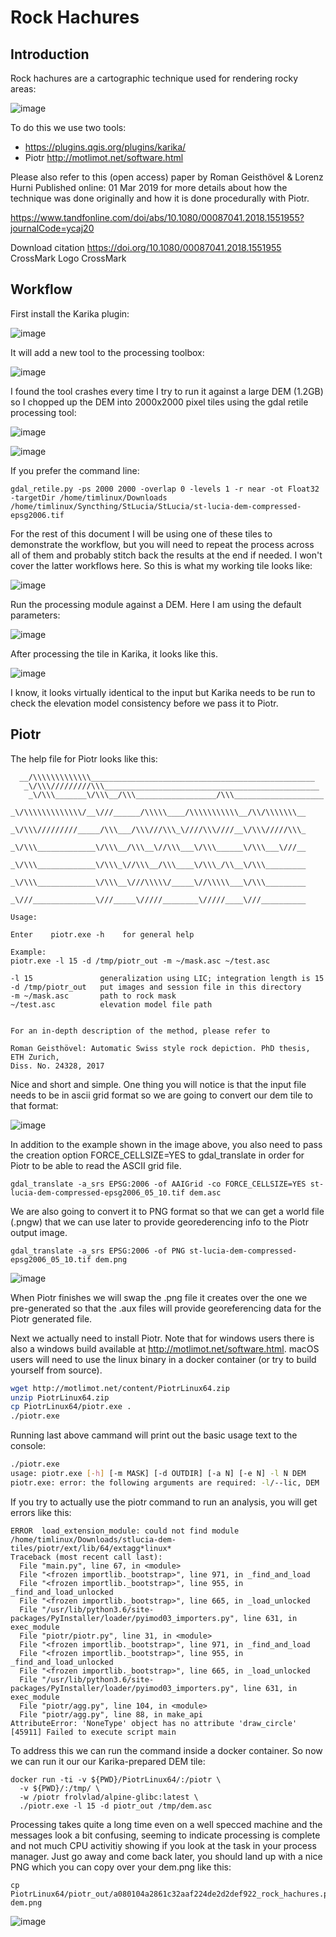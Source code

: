 # Rock Hachures

## Introduction

Rock hachures are a cartographic technique used for rendering rocky areas:

![image](https://user-images.githubusercontent.com/178003/121005919-3692c480-c788-11eb-9260-91d8b14472d9.png)

To do this we use two tools:

* https://plugins.qgis.org/plugins/karika/
* Piotr http://motlimot.net/software.html

Please also refer to this (open access) paper by Roman Geisthövel & Lorenz Hurni Published online: 01 Mar 2019 for more details about how the technique was done originally and how it is done procedurally with Piotr.

https://www.tandfonline.com/doi/abs/10.1080/00087041.2018.1551955?journalCode=ycaj20

Download citation https://doi.org/10.1080/00087041.2018.1551955 CrossMark Logo CrossMark 

## Workflow

First install the Karika plugin:

![image](https://user-images.githubusercontent.com/178003/121007144-9dfd4400-c789-11eb-9431-4788eebbf4d4.png)

It will add a new tool to the processing toolbox:

![image](https://user-images.githubusercontent.com/178003/121007263-bd946c80-c789-11eb-88de-eb77d9afa2b7.png)

I found the tool crashes every time I try to run it against a large DEM (1.2GB) so I chopped up the DEM into 2000x2000 pixel tiles using the gdal retile processing tool:

![image](https://user-images.githubusercontent.com/178003/121039636-2ccd8900-c7a9-11eb-9b88-133ff1d02ea4.png)

![image](https://user-images.githubusercontent.com/178003/121039899-63a39f00-c7a9-11eb-83c6-cc82ce741caa.png)


If you prefer the command line:

```
gdal_retile.py -ps 2000 2000 -overlap 0 -levels 1 -r near -ot Float32 -targetDir /home/timlinux/Downloads /home/timlinux/Syncthing/StLucia/StLucia/st-lucia-dem-compressed-epsg2006.tif
```

For the rest of this document I will be using one of these tiles to demonstrate the workflow, but you will need to repeat the process across all of them and probably stitch back the results at the end if needed. I won't cover the latter workflows here. So this is what my working tile looks like:

![image](https://user-images.githubusercontent.com/178003/121042364-83d45d80-c7ab-11eb-8261-b050ee66f946.png)


Run the processing module against a DEM. Here I am using the default parameters:

![image](https://user-images.githubusercontent.com/178003/121007707-0b10d980-c78a-11eb-98dd-3d449ae4a983.png)

After processing the tile in Karika, it looks like this.

![image](https://user-images.githubusercontent.com/178003/121042132-4bcd1a80-c7ab-11eb-8074-0106c6aa95d2.png)

I know, it looks virtually identical to the input but Karika needs to be run to check the elevation model consistency before we pass it to Piotr.


## Piotr

The help file for Piotr looks like this:

```
  __/\\\\\\\\\\\\\__________________________________________________         
   _\/\\\/////////\\\________________________________________________        
    _\/\\\_______\/\\\__/\\\__________________/\\\____________________       
     _\/\\\\\\\\\\\\\/__\///______/\\\\\____/\\\\\\\\\\\__/\\/\\\\\\\__      
      _\/\\\/////////_____/\\\___/\\\///\\\_\////\\\////__\/\\\/////\\\_     
       _\/\\\_____________\/\\\__/\\\__\//\\\___\/\\\______\/\\\___\///__    
        _\/\\\_____________\/\\\_\//\\\__/\\\____\/\\\_/\\__\/\\\_________   
         _\/\\\_____________\/\\\__\///\\\\\/_____\//\\\\\___\/\\\_________  
          _\///______________\///_____\/////________\/////____\///__________ 
                                                                            
Usage: 

Enter    piotr.exe -h    for general help

Example: 
piotr.exe -l 15 -d /tmp/piotr_out -m ~/mask.asc ~/test.asc 

-l 15               generalization using LIC; integration length is 15
-d /tmp/piotr_out   put images and session file in this directory
-m ~/mask.asc       path to rock mask
~/test.asc          elevation model file path


For an in-depth description of the method, please refer to

Roman Geisthövel: Automatic Swiss style rock depiction. PhD thesis, ETH Zurich,
Diss. No. 24328, 2017
```

Nice and short and simple. One thing you will notice is that the input file needs to be in ascii grid format so we are going to convert our dem tile to that format:

![image](https://user-images.githubusercontent.com/178003/121043370-74a1df80-c7ac-11eb-8be7-4f7c44ecc23e.png)

In addition to the example shown in the image above, you also need to pass the creation option FORCE_CELLSIZE=YES to gdal_translate in order for Piotr to be able to read the ASCII grid file.

```
gdal_translate -a_srs EPSG:2006 -of AAIGrid -co FORCE_CELLSIZE=YES st-lucia-dem-compressed-epsg2006_05_10.tif dem.asc
```

We are also going to convert it to PNG format so that we can get a world file (.pngw) that we can use later to provide georederencing info to the Piotr output image.

```
gdal_translate -a_srs EPSG:2006 -of PNG st-lucia-dem-compressed-epsg2006_05_10.tif dem.png
```

![image](https://user-images.githubusercontent.com/178003/121094364-6ffa1d00-c7e6-11eb-80b2-57952f3286e3.png)

When Piotr finishes we will swap the .png file it creates over the one we pre-generated so that the .aux files will provide georeferencing data for the Piotr generated file.

Next we actually need to install Piotr. Note that for windows users there is also a windows build available at http://motlimot.net/software.html. macOS users will need to use the linux binary in a docker container (or try to build yourself from source).

```bash
wget http://motlimot.net/content/PiotrLinux64.zip
unzip PiotrLinux64.zip 
cp PiotrLinux64/piotr.exe .
./piotr.exe 
```
 
 Running last above cammand will print out the basic usage text to the console:
 
```bash
./piotr.exe 
usage: piotr.exe [-h] [-m MASK] [-d OUTDIR] [-a N] [-e N] -l N DEM
piotr.exe: error: the following arguments are required: -l/--lic, DEM
```


If you try to actually use the piotr command to run an analysis, you will get errors like this:

```
ERROR  load_extension_module: could not find module  /home/timlinux/Downloads/stlucia-dem-tiles/piotr/ext/lib/64/extagg*linux*
Traceback (most recent call last):
  File "main.py", line 67, in <module>
  File "<frozen importlib._bootstrap>", line 971, in _find_and_load
  File "<frozen importlib._bootstrap>", line 955, in _find_and_load_unlocked
  File "<frozen importlib._bootstrap>", line 665, in _load_unlocked
  File "/usr/lib/python3.6/site-packages/PyInstaller/loader/pyimod03_importers.py", line 631, in exec_module
  File "piotr/piotr.py", line 31, in <module>
  File "<frozen importlib._bootstrap>", line 971, in _find_and_load
  File "<frozen importlib._bootstrap>", line 955, in _find_and_load_unlocked
  File "<frozen importlib._bootstrap>", line 665, in _load_unlocked
  File "/usr/lib/python3.6/site-packages/PyInstaller/loader/pyimod03_importers.py", line 631, in exec_module
  File "piotr/agg.py", line 104, in <module>
  File "piotr/agg.py", line 88, in make_api
AttributeError: 'NoneType' object has no attribute 'draw_circle'
[45911] Failed to execute script main
```

To address this we can run the command inside a docker container. So now we can run it our our Karika-prepared DEM tile:

```
docker run -ti -v ${PWD}/PiotrLinux64/:/piotr \
  -v ${PWD}/:/tmp/ \
  -w /piotr frolvlad/alpine-glibc:latest \
  ./piotr.exe -l 15 -d piotr_out /tmp/dem.asc
```

Processing takes quite a long time even on a well specced machine and the messages look a bit confusing, seeming to indicate processing is complete and not much CPU activitiy showing if you look at the task in your process manager. Just go away and come back later, you should land up with a nice PNG which you can copy over your dem.png like this:

```
cp PiotrLinux64/piotr_out/a080104a2861c32aaf224de2d2def922_rock_hachures.png dem.png
```



![image](https://user-images.githubusercontent.com/178003/121132347-f0da0880-c828-11eb-91d6-614a31c447be.png)

